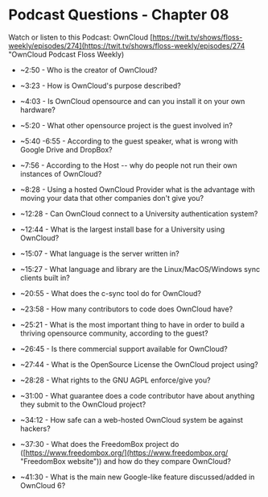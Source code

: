 # Podcast Questions - Chapter 08

Watch or listen to this Podcast: OwnCloud
[https://twit.tv/shows/floss-weekly/episodes/274](https://twit.tv/shows/floss-weekly/episodes/274 "OwnCloud Podcast Floss Weekly)

* ~2:50 - Who is the creator of OwnCloud?



* ~3:23 - How is OwnCloud's purpose described?



* ~4:03 - Is OwnCloud opensource and can you install it on your own hardware?



* ~5:20 - What other opensource project is the guest involved in?



* ~5:40 -6:55 - According to the guest speaker, what is wrong with Google Drive and DropBox?



* ~7:56 - According to the Host -- why do people not run their own instances of OwnCloud?



* ~8:28 - Using a hosted OwnCloud Provider what is the advantage with moving your data that other companies don't give you?



* ~12:28 - Can OwnCloud connect to a University authentication system?



* ~12:44 - What is the largest install base for a University using OwnCloud?



* ~15:07 - What language is the server written in?  



* ~15:27 - What language and library are the Linux/MacOS/Windows sync clients built in?



* ~20:55 - What does the c-sync tool do for OwnCloud?



* ~23:58 - How many contributors to code does OwnCloud have?



* ~25:21 - What is the most important thing to have in order to build a thriving opensource community, according to the guest?



* ~26:45 - Is there commercial support available for OwnCloud?



* ~27:44 - What is the OpenSource License the OwnCloud project using?



* ~28:28 - What rights to the GNU AGPL enforce/give you?



* ~31:00 - What guarantee does a code contributor have about anything they submit to the OwnCloud project?



* ~34:12 - How safe can a web-hosted OwnCloud system be against hackers?



* ~37:30 - What does the FreedomBox project do ([https://www.freedombox.org/](https://www.freedombox.org/ "FreedomBox website")) and how do they compare OwnCloud?



* ~41:30 - What is the main new Google-like feature discussed/added in OwnCloud 6?

